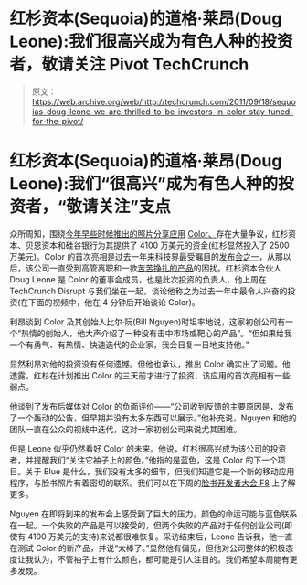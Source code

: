 # 红杉资本(Sequoia)的道格·莱昂(Doug Leone):我们很高兴成为有色人种的投资者，敬请关注 Pivot TechCrunch

> 原文：<https://web.archive.org/web/http://techcrunch.com/2011/09/18/sequoias-doug-leone-we-are-thrilled-to-be-investors-in-color-stay-tuned-for-the-pivot/>

# 红杉资本(Sequoia)的道格·莱昂(Doug Leone):我们“很高兴”成为有色人种的投资者，“敬请关注”支点

众所周知，围绕[今年早些时候推出的照片分享应用](https://web.archive.org/web/20230209034735/https://techcrunch.com/2011/03/23/color-looks-to-reinvent-social-interaction-with-its-mobile-photo-app-and-41-million-in-funding/) [Color、](https://web.archive.org/web/20230209034735/http://www.color.com/)存在大量争议，红杉资本、贝恩资本和硅谷银行为其提供了 4100 万美元的资金(红杉显然投入了 2500 万美元)。Color 的首次亮相是过去一年来科技界最受瞩目的[发布会之一](https://web.archive.org/web/20230209034735/http://www.techmeme.com/110323/p74#a110323p74)，从那以后，该公司一直受到高管离职和一款[苦苦挣扎的产品](https://web.archive.org/web/20230209034735/https://techcrunch.com/2011/06/20/we-can-do-it-til-we-both-wake-up/)的困扰。红杉资本合伙人 Doug Leone 是 Color 的董事会成员，也是此次投资的负责人，他上周在 TechCrunch Disrupt 与我们坐在一起，谈论他称之为过去一年中最令人兴奋的投资(在下面的视频中，他在 4 分钟后开始谈论 Color)。

利昂谈到 Color 及其创始人比尔·阮(Bill Nguyen)时坦率地说，这家初创公司有一个“热情的创始人，他大声介绍了一种没有击中市场或靶心的产品”。“但如果给我一个有勇气、有热情、快速迭代的企业家，我会日复一日地支持他。”

显然利昂对他的投资没有任何遗憾。但他也承认，推出 Color 确实出了问题。他透露，红杉在计划推出 Color 的三天前才进行了投资，该应用的首次亮相有一些弱点。

他谈到了发布后媒体对 Color 的负面评价——“公司收到反馈的主要原因是，发布了一个轰动的公告，但早期并没有太多东西可以展示。”他补充说，Nguyen 和他的团队一直在公众的视线中迭代，这对一家初创公司来说尤其困难。

但是 Leone 似乎仍然看好 Color 的未来。他说，红杉很高兴成为该公司的投资者，并提醒我们“关注它袖子上的颜色。”他指的是蓝色，这是 Color 的下一个项目。关于 Blue 是什么，我们没有太多的细节，但我们知道它是一个新的移动应用程序，与脸书照片有着密切的联系。我们可以在下周的[脸书开发者大会 F8](https://web.archive.org/web/20230209034735/https://techcrunch.com/2011/09/09/f8-2011/) 上了解更多。

Nguyen 在即将到来的发布会上感受到了巨大的压力。颜色的命运可能与蓝色联系在一起。一个失败的产品是可以接受的，但两个失败的产品对于任何创业公司(即使有 4100 万美元的支持)来说都很难恢复。采访结束后，Leone 告诉我，他一直在测试 Color 的新产品，并说“太棒了。”显然他有偏见，但他对公司整体的积极态度让我认为，不管袖子上有什么颜色，都可能是引人注目的。我们希望本周能有更多发现。